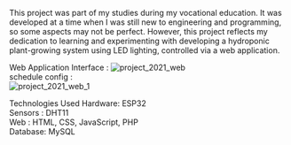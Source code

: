 This project was part of my studies during my vocational education. It was developed at a time when I was still new to engineering and programming, so some aspects may not be perfect. However, this project reflects my dedication to learning and experimenting with developing a hydroponic plant-growing system using LED lighting, controlled via a web application.

Web Application Interface :
![project_2021_web](https://github.com/user-attachments/assets/05d4384c-3d68-4114-8841-47fc6c7d5b87)
<br>
schedule config : <br>
![project_2021_web_1](https://github.com/user-attachments/assets/d746a3dc-0143-4d3f-b1aa-0812119912a3)

Technologies Used
Hardware: ESP32 <br>
Sensors : DHT11 <br>
Web : HTML, CSS, JavaScript, PHP <br>
Database: MySQL <br>
